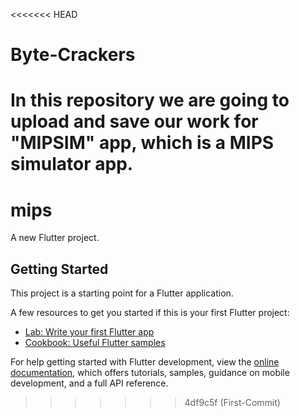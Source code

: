 <<<<<<< HEAD
# Byte-Crackers
In this repository we are going to upload and save our work for "MIPSIM" app, which is a MIPS simulator app.
=======
# mips

A new Flutter project.

## Getting Started

This project is a starting point for a Flutter application.

A few resources to get you started if this is your first Flutter project:

- [Lab: Write your first Flutter app](https://docs.flutter.dev/get-started/codelab)
- [Cookbook: Useful Flutter samples](https://docs.flutter.dev/cookbook)

For help getting started with Flutter development, view the
[online documentation](https://docs.flutter.dev/), which offers tutorials,
samples, guidance on mobile development, and a full API reference.
>>>>>>> 4df9c5f (First-Commit)
